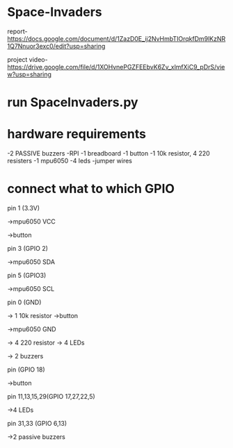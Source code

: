 # Space-Invaders
report-
https://docs.google.com/document/d/1ZazD0E_ij2NvHmbTIOrqkfDm9lKzNR1Q7Nnuor3exc0/edit?usp=sharing

project video-
https://drive.google.com/file/d/1XOHvnePGZFEEbvK6Zv_xlmfXiC9_pDrS/view?usp=sharing
# run SpaceInvaders.py
# hardware requirements
-2 PASSIVE buzzers
-RPI
-1 breadboard
-1 button
-1 10k resistor, 4 220 resisters
-1 mpu6050
-4 leds
-jumper wires


# connect what to which GPIO

pin 1 (3.3V)

->mpu6050 VCC

->button

pin 3 (GPIO 2)

->mpu6050 SDA

pin 5 (GPIO3)

->mpu6050 SCL

pin 0 (GND)

-> 1 10k resistor ->button

->mpu6050 GND

-> 4 220 resistor -> 4 LEDs

-> 2 buzzers 

pin (GPIO 18)

->button

pin 11,13,15,29(GPIO 17,27,22,5)

->4 LEDs

pin 31,33 (GPIO 6,13)

->2 passive buzzers

